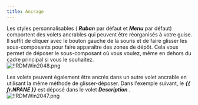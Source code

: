 ```yaml
---
title: Ancrage
---
```

Les styles personnalisables ( ***Ruban*** par défaut et ***Menu*** par défaut) comportent des volets ancrables qui peuvent être réorganisés à votre guise. Il suffit de cliquer avec le bouton gauche de la souris et de faire glisser les sous-composants pour faire apparaître des zones de dépôt. Cela vous permet de déposer le sous-composant où vous voulez, même en dehors du cadre principal si vous le souhaitez.  
![!!RDMWin2048.png](/img/fr/rdm/windows/RDMWin2048.png) 

Les volets peuvent également être ancrés dans un autre volet ancrable en utilisant la même méthode de glisser-déposer. Dans l&apos;exemple suivant, le ***{{ fr.NPANE }}*** est déposé dans le volet ***Description*** .  
![!!RDMWin2047.png](/img/fr/rdm/windows/RDMWin2047.png) 

